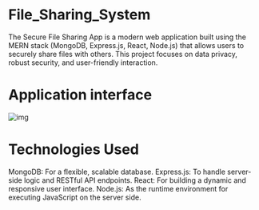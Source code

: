 # File_Sharing_System
The Secure File Sharing App is a modern web application built using the MERN stack (MongoDB, Express.js, React, Node.js) that allows users to securely share files with others. This project focuses on data privacy, robust security, and user-friendly interaction.

# Application interface
![img](https://github.com/user-attachments/assets/9d03489b-b157-412b-97c5-1345c4afc5a0)

# Technologies Used
MongoDB: For a flexible, scalable database.
Express.js: To handle server-side logic and RESTful API endpoints.
React: For building a dynamic and responsive user interface.
Node.js: As the runtime environment for executing JavaScript on the server side.
